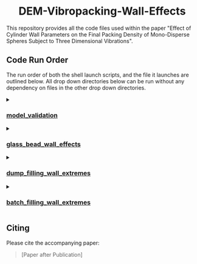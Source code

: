 <div align="center">
  <h1 align="center"> DEM-Vibropacking-Wall-Effects </h1>
</div>

This repository provides all the code files used within the paper "Effect of Cylinder Wall Parameters on the Final Packing Density of Mono-Disperse Spheres Subject to Three Dimensional Vibrations".

## Code Run Order

The run order of both the shell launch scripts, and the file it launches are outlined below. All drop down directories below can be run without any dependency on files in the other drop down directories. 

<details markdown="1"><summary><h3><a href="./model_validation">model_validation</a></h3></summary>
  
<details markdown="1"><summary><h4><a href="./model_validation/box_plots">box_plots</a></h4></summary>
  
  1\) [launch_continuous_batch_generator.sh](./model_validation/box_plots/launch_continuous_batch_generator.sh) &#8594; [continuous_batch_generator.py](./model_validation/box_plots/continuous_batch_generator.py) <br />
  1\) [launch_continuous_generator.sh](./model_validation/box_plots/launch_continuous_generator.sh) &#8594; [continuous_generator.py](./model_validation/box_plots/continuous_generator.py) <br />
  1\) [launch_periodic_batch_generator.sh](./model_validation/box_plots/launch_periodic_batch_generator.sh) &#8594; [periodic_batch_generator.py](./model_validation/box_plots/periodic_batch_generator.py) <br />
  1\) [launch_periodic_generator.sh](./model_validation/box_plots/launch_periodic_generator.sh) &#8594; [periodic_generator.py](./model_validation/box_plots/periodic_generator.py) <br />
  2\) [final_paper_packing_launch.sh](./model_validation/box_plots/final_paper_packing_launch.sh) &#8594; [final_paper_packing_method.py](./model_validation/box_plots/final_paper_packing_method.py) <br />
  2\) [final_voxel_packing_launch.sh](./model_validation/box_plots/final_voxel_packing_launch.sh) &#8594; [final_voxel_packing_method.py](./model_validation/box_plots/final_voxel_packing_method.py) <br />
  3\) [graph_launch.sh](./model_validation/box_plots/graph_launch.sh) &#8594; [model_validation_graphs.py](./model_validation/box_plots/model_validation_graphs.py)
  
</details>

<details markdown="1"><summary><h4><a href="./model_validation/line_plots">line_plots</a></h4></summary>
  
<details markdown="1"><summary><h5><a href="./model_validation/line_plots/continuous_graph">continuous_graph</a></h5></summary>
  
  1\) [simulation_launch.sh](./model_validation/line_plots/continuous_graph/simulation_launch.sh)  &#8594; [shake.sim](./model_validation/line_plots/continuous_graph/shake.sim) <br />
  2\) [paper_packing_launch.sh](./model_validation/line_plots/continuous_graph/paper_packing_launch.sh) &#8594; [paper_packing_method.py](./model_validation/line_plots/continuous_graph/paper_packing_method.py) <br />
  3\) [continuous_graph_launch.sh](./model_validation/line_plots/continuous_graph/continuous_graph_launch.sh) &#8594; [density_time_continuous_graph.py](./model_validation/line_plots/continuous_graph/density_time_continuous_graph.py)
  
</details>

<details markdown="1"><summary><h5><a href="./model_validation/line_plots/periodic_graph">periodic_graph</a></h5></summary>
  
  1\) [simulation_launch.sh](./model_validation/line_plots/periodic_graph/simulation_launch.sh) &#8594; [shake.sim](./model_validation/line_plots/periodic_graph/shake.sim) <br />
  2\) [paper_packing_launch.sh](./model_validation/line_plots/periodic_graph/paper_packing_launch.sh) &#8594; [paper_packing_method.py](./model_validation/line_plots/periodic_graph/paper_packing_method.py) <br />
  3\) [periodic_graph_launch.sh](./model_validation/line_plots/periodic_graph/periodic_graph_launch.sh) &#8594;  [density_time_periodic_graph.py](./model_validation/line_plots/periodic_graph/density_time_periodic_graph.py)
  
</details>
</details>
</details>

<details markdown="1"><summary><h3><a href="./glass_bead_wall_effects">glass_bead_wall_effects</a></h3></summary>

<details markdown="1"><summary><h4><a href="./glass_bead_wall_effects/particle_wall_restitution">particle_wall_restitution</a></h4></summary>

1\) [launch_generator.sh](./glass_bead_wall_effects/particle_wall_restitution/launch_generator.sh) &#8594; [generator.py](./glass_bead_wall_effects/particle_wall_restitution/generator.py)
 <br />
2\) [final_paper_packing_launch.sh](./glass_bead_wall_effects/particle_wall_restitution/final_paper_packing_launch.sh) &#8594; [final_paper_packing_method.py](./glass_bead_wall_effects/particle_wall_restitution/final_paper_packing_method.py) <br />
3\) [restitution_graph_launch.sh](./glass_bead_wall_effects/particle_wall_restitution/restitution_graph_launch.sh) &#8594; [wall_restitution_graph.py](./glass_bead_wall_effects/particle_wall_restitution/wall_restitution_graph.py)

</details>

<details markdown="1"><summary><h4><a href="./glass_bead_wall_effects/particle_wall_rolling_friction">particle_wall_rolling_friction</a></h4></summary>

1\) [launch_generator.sh](./glass_bead_wall_effects/particle_wall_restitution/launch_generator.sh) &#8594; [generator.py](./glass_bead_wall_effects/particle_wall_restitution/generator.py) <br />
1\) [launch_generator_wide.sh](./glass_bead_wall_effects/particle_wall_rolling_friction/launch_generator_wide.sh) &#8594; [generator_wide.py](./glass_bead_wall_effects/particle_wall_rolling_friction/generator_wide.py) <br />
2\) [final_paper_packing_launch.sh](./glass_bead_wall_effects/particle_wall_rolling_friction/final_paper_packing_launch.sh) &#8594; [final_paper_packing_method.py](./glass_bead_wall_effects/particle_wall_rolling_friction/final_paper_packing_method.py) <br />
2\) [final_paper_packing_launch_wide.sh](./glass_bead_wall_effects/particle_wall_rolling_friction/final_paper_packing_launch_wide.sh) &#8594; [final_paper_packing_method_wide.py](./glass_bead_wall_effects/particle_wall_rolling_friction/final_paper_packing_method_wide.py) <br />
3\) [rolling_graph_launch.sh](./glass_bead_wall_effects/particle_wall_rolling_friction/rolling_graph_launch.sh) &#8594; [wall_rolling_graph.py](./glass_bead_wall_effects/particle_wall_rolling_friction/wall_rolling_graph.py)

</details>

<details markdown="1"><summary><h4><a href="./glass_bead_wall_effects/particle_wall_sliding_friction">particle_wall_sliding_friction</a></h4></summary>

1\) [launch_generator.sh](./glass_bead_wall_effects/particle_wall_sliding_friction/launch_generator.sh) &#8594; [generator.py](./glass_bead_wall_effects/particle_wall_sliding_friction/generator.py) <br />
2\) [final_paper_packing_launch.sh](./glass_bead_wall_effects/particle_wall_sliding_friction/final_paper_packing_launch.sh) &#8594; [final_paper_packing_method.py](./glass_bead_wall_effects/particle_wall_sliding_friction/final_paper_packing_method.py) <br />
3\) [sliding_graph_launch.sh](./glass_bead_wall_effects/particle_wall_sliding_friction/sliding_graph_launch.sh) &#8594; [wall_sliding_graph.py](./glass_bead_wall_effects/particle_wall_sliding_friction/wall_sliding_graph.py)

</details>

</details>

<details markdown="1"><summary><h3><a href="./dump_filling_wall_extremes">dump_filling_wall_extremes</a></h3></summary>

1\) [launch_restitution_generator.sh](./dump_filling_wall_extremes/launch_restitution_generator.sh) &#8594; [restitution_generator.py](./dump_filling_wall_extremes/restitution_generator.py) <br />
1\) [launch_rolling_generator.sh](./dump_filling_wall_extremes/launch_rolling_generator.sh) &#8594; [rolling_generator.py](./dump_filling_wall_extremes/rolling_generator.py) <br />
1\) [launch_sliding_generator.sh](./dump_filling_wall_extremes/launch_sliding_generator.sh) &#8594; [sliding_generator.py](./dump_filling_wall_extremes/sliding_generator.py) <br />
2\) [final_paper_packing_launch_restitution.sh](./dump_filling_wall_extremes/final_paper_packing_launch_restitution.sh) &#8594; [final_paper_packing_method_restitution.py](./dump_filling_wall_extremes/final_paper_packing_method_restitution.py) <br />
2\) [final_paper_packing_launch_rolling.sh](./dump_filling_wall_extremes/final_paper_packing_launch_rolling.sh) &#8594; [final_paper_packing_method_rolling.py](./dump_filling_wall_extremes/final_paper_packing_method_rolling.py) <br />
2\) [final_paper_packing_launch_sliding.sh](./dump_filling_wall_extremes/final_paper_packing_launch_sliding.sh) &#8594; [final_paper_packing_method_sliding.py](./dump_filling_wall_extremes/final_paper_packing_method_sliding.py) <br />
3\) [restitution_graph_launch.sh](./dump_filling_wall_extremes/restitution_graph_launch.sh) &#8594; [restitution_packing_graphs.py](./dump_filling_wall_extremes/restitution_packing_graphs.py) <br />
3\) [rolling_graph_launch.sh](./dump_filling_wall_extremes/rolling_graph_launch.sh) &#8594; [rolling_packing_graphs.py](./dump_filling_wall_extremes/rolling_packing_graphs.py) <br />
3\) [sliding_graph_launch.sh](./dump_filling_wall_extremes/sliding_graph_launch.sh) &#8594; [sliding_packing_graphs.py](./dump_filling_wall_extremes/sliding_packing_graphs.py)

</details>

<details markdown="1"><summary><h3><a href="./batch_filling_wall_extremes">batch_filling_wall_extremes</a></h3></summary>

1\) [launch_restitution_generator.sh](./batch_filling_wall_extremes/launch_restitution_generator.sh) &#8594; [restitution_generator.py](./batch_filling_wall_extremes/restitution_generator.py) <br />
1\) [launch_rolling_generator.sh](./batch_filling_wall_extremes/launch_rolling_generator.sh) &#8594; [rolling_generator.py](./batch_filling_wall_extremes/rolling_generator.py) <br />
1\) [launch_sliding_generator.sh](./batch_filling_wall_extremes/launch_sliding_generator.sh) &#8594; [sliding_generator.py](./batch_filling_wall_extremes/sliding_generator.py) <br />
2\) [final_paper_packing_launch_restitution.sh](./batch_filling_wall_extremes/final_paper_packing_launch_restitution.sh) &#8594; [final_paper_packing_method_restitution.py](./batch_filling_wall_extremes/final_paper_packing_method_restitution.py) <br />
2\) [final_paper_packing_launch_rolling.sh](./batch_filling_wall_extremes/final_paper_packing_launch_rolling.sh) &#8594; [final_paper_packing_method_rolling.py](./batch_filling_wall_extremes/final_paper_packing_method_rolling.py) <br />
2\) [final_paper_packing_launch_sliding.sh](./batch_filling_wall_extremes/final_paper_packing_launch_sliding.sh) &#8594; [final_paper_packing_method_sliding.py](./batch_filling_wall_extremes/final_paper_packing_method_sliding.py) <br />
3\) [restitution_graph_launch.sh](./batch_filling_wall_extremes/restitution_graph_launch.sh) &#8594; [restitution_packing_graphs_batch.py](./batch_filling_wall_extremes/restitution_packing_graphs_batch.py) <br />
3\) [rolling_graph_launch.sh](./batch_filling_wall_extremes/rolling_graph_launch.sh) &#8594; [rolling_packing_graphs_batch.py](./batch_filling_wall_extremes/rolling_packing_graphs_batch.py) <br />
3\) [sliding_graph_launch.sh](./batch_filling_wall_extremes/sliding_graph_launch.sh) &#8594; [sliding_packing_graphs_batch.py](./batch_filling_wall_extremes/sliding_packing_graphs_batch.py)

</details>

## Citing
Please cite the accompanying paper:
> [Paper after Publication]
